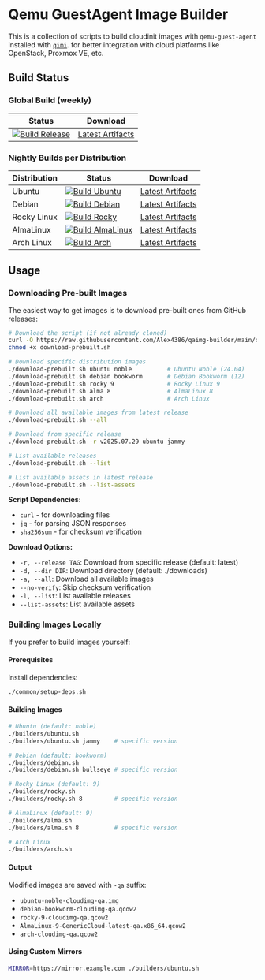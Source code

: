 # Qemu GuestAgent Image Builder

This is a collection of scripts to build cloudinit images with `qemu-guest-agent` installed with [`qimi`](https://github.com/packetstream-llc/qimi). for better integration with cloud platforms like OpenStack, Proxmox VE, etc.

## Build Status

### Global Build (weekly)
| Status | Download |
|--------|----------|
| [![Build Release](https://github.com/Alex4386/qaimg-builder/actions/workflows/release.yml/badge.svg)](https://github.com/Alex4386/qaimg-builder/actions/workflows/release.yml) | [Latest Artifacts](https://github.com/Alex4386/qaimg-builder/actions/workflows/release.yml) |

### Nightly Builds per Distribution
| Distribution | Status | Download |
|--------------|--------|----------|
| Ubuntu | [![Build Ubuntu](https://github.com/Alex4386/qaimg-builder/actions/workflows/build-ubuntu.yml/badge.svg)](https://github.com/Alex4386/qaimg-builder/actions/workflows/build-ubuntu.yml) | [Latest Artifacts](https://github.com/Alex4386/qaimg-builder/actions/workflows/build-ubuntu.yml) |
| Debian | [![Build Debian](https://github.com/Alex4386/qaimg-builder/actions/workflows/build-debian.yml/badge.svg)](https://github.com/Alex4386/qaimg-builder/actions/workflows/build-debian.yml) | [Latest Artifacts](https://github.com/Alex4386/qaimg-builder/actions/workflows/build-debian.yml) |
| Rocky Linux | [![Build Rocky](https://github.com/Alex4386/qaimg-builder/actions/workflows/build-rocky.yml/badge.svg)](https://github.com/Alex4386/qaimg-builder/actions/workflows/build-rocky.yml) | [Latest Artifacts](https://github.com/Alex4386/qaimg-builder/actions/workflows/build-rocky.yml) |
| AlmaLinux | [![Build AlmaLinux](https://github.com/Alex4386/qaimg-builder/actions/workflows/build-alma.yml/badge.svg)](https://github.com/Alex4386/qaimg-builder/actions/workflows/build-alma.yml) | [Latest Artifacts](https://github.com/Alex4386/qaimg-builder/actions/workflows/build-alma.yml) |
| Arch Linux | [![Build Arch](https://github.com/Alex4386/qaimg-builder/actions/workflows/build-arch.yml/badge.svg)](https://github.com/Alex4386/qaimg-builder/actions/workflows/build-arch.yml) | [Latest Artifacts](https://github.com/Alex4386/qaimg-builder/actions/workflows/build-arch.yml) |



## Usage

### Downloading Pre-built Images

The easiest way to get images is to download pre-built ones from GitHub releases:

```bash
# Download the script (if not already cloned)
curl -O https://raw.githubusercontent.com/Alex4386/qaimg-builder/main/download-prebuilt.sh
chmod +x download-prebuilt.sh

# Download specific distribution images
./download-prebuilt.sh ubuntu noble          # Ubuntu Noble (24.04)
./download-prebuilt.sh debian bookworm       # Debian Bookworm (12)
./download-prebuilt.sh rocky 9               # Rocky Linux 9
./download-prebuilt.sh alma 8                # AlmaLinux 8
./download-prebuilt.sh arch                  # Arch Linux

# Download all available images from latest release
./download-prebuilt.sh --all

# Download from specific release
./download-prebuilt.sh -r v2025.07.29 ubuntu jammy

# List available releases
./download-prebuilt.sh --list

# List available assets in latest release
./download-prebuilt.sh --list-assets
```

**Script Dependencies:**
- `curl` - for downloading files
- `jq` - for parsing JSON responses
- `sha256sum` - for checksum verification

**Download Options:**
- `-r, --release TAG`: Download from specific release (default: latest)
- `-d, --dir DIR`: Download directory (default: ./downloads)
- `-a, --all`: Download all available images
- `--no-verify`: Skip checksum verification
- `-l, --list`: List available releases
- `--list-assets`: List available assets

### Building Images Locally

If you prefer to build images yourself:

#### Prerequisites
Install dependencies:
```bash
./common/setup-deps.sh
```

#### Building Images

```bash
# Ubuntu (default: noble)
./builders/ubuntu.sh
./builders/ubuntu.sh jammy    # specific version

# Debian (default: bookworm)
./builders/debian.sh
./builders/debian.sh bullseye # specific version

# Rocky Linux (default: 9)
./builders/rocky.sh
./builders/rocky.sh 8         # specific version

# AlmaLinux (default: 9)
./builders/alma.sh
./builders/alma.sh 8          # specific version

# Arch Linux
./builders/arch.sh
```

#### Output
Modified images are saved with `-qa` suffix:
- `ubuntu-noble-cloudimg-qa.img`
- `debian-bookworm-cloudimg-qa.qcow2`
- `rocky-9-cloudimg-qa.qcow2`
- `AlmaLinux-9-GenericCloud-latest-qa.x86_64.qcow2`
- `arch-cloudimg-qa.qcow2`

#### Using Custom Mirrors
```bash
MIRROR=https://mirror.example.com ./builders/ubuntu.sh
```